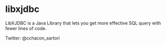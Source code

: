 libxjdbc
========

LibXJDBC is a Java Library that lets you get more effective SQL query with fewer lines of code.



Twitter:
@cchacon_sartori